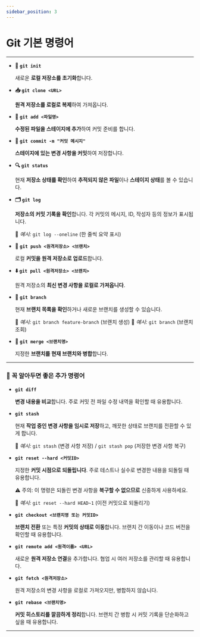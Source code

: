 ```yaml
---
sidebar_position: 3
---
```


# Git 기본 명령어

---

- **📂 `git init`**
    
    새로운 **로컬 저장소를 초기화**합니다.
    
- **📥 `git clone <URL>`**
    
    **원격 저장소를 로컬로 복제**하여 가져옵니다.
    
- **📝 `git add <파일명>`**
    
    **수정된 파일을 스테이지에 추가**하여 커밋 준비를 합니다.
    
- **📌 `git commit -m "커밋 메시지"`**
    
    **스테이지에 있는 변경 사항을 커밋**하여 저장합니다.
    
- **🔍 `git status`**
    
    현재 **저장소 상태를 확인**하여 **추적되지 않은 파일**이나 **스테이지 상태**를 볼 수 있습니다.
    
- **🗂 `git log`**
    
    **저장소의 커밋 기록을 확인**합니다. 각 커밋의 메시지, ID, 작성자 등의 정보가 표시됩니다.
    
    📌 *예시:* `git log --oneline` (한 줄씩 요약 표시)
    
- **🚀 `git push <원격저장소> <브랜치>`**
    
    로컬 **커밋을 원격 저장소로 업로드**합니다.
    
- **⬇️ `git pull <원격저장소> <브랜치>`**
    
    원격 저장소의 **최신 변경 사항을 로컬로 가져옵니다**.
    
- **🌿 `git branch`**
    
    현재 **브랜치 목록을 확인**하거나 새로운 브랜치를 생성할 수 있습니다.
    
    📌 *예시:* `git branch feature-branch` (브랜치 생성)
    📌 *예시:* `git branch` (브랜치 조회)
    
- **🔗 `git merge <브랜치명>`**
    
    지정한 **브랜치를 현재 브랜치와 병합**합니다.
    

---

### 🔧 **꼭 알아두면 좋은 추가 명령어**

- **`git diff`**
    
    **변경 내용을 비교**합니다. 주로 커밋 전 파일 수정 내역을 확인할 때 유용합니다.
    
- **`git stash`**
    
    현재 **작업 중인 변경 사항을 임시로 저장**하고, 깨끗한 상태로 브랜치를 전환할 수 있게 합니다.
    
    📌 *예시:* `git stash` (변경 사항 저장) / `git stash pop` (저장한 변경 사항 복구)
    
- **`git reset --hard <커밋ID>`**
    
    지정한 **커밋 시점으로 되돌립니다**. 주로 테스트나 실수로 변경한 내용을 되돌릴 때 유용합니다.
    
    ⚠️ 주의: 이 명령은 되돌린 변경 사항을 **복구할 수 없으므로** 신중하게 사용하세요.
    
    📌 *예시:* `git reset --hard HEAD~1` (이전 커밋으로 되돌리기)
    
- **`git checkout <브랜치명 또는 커밋ID>`**
    
    **브랜치 전환** 또는 특정 **커밋의 상태로 이동**합니다. 브랜치 간 이동이나 코드 버전을 확인할 때 유용합니다.
    
- **`git remote add <원격이름> <URL>`**
    
    새로운 **원격 저장소 연결**을 추가합니다. 협업 시 여러 저장소를 관리할 때 유용합니다.
    
- **`git fetch <원격저장소>`**
    
    원격 저장소의 변경 사항을 로컬로 가져오지만, 병합하지 않습니다.
    
- **`git rebase <브랜치명>`**
    
    **커밋 히스토리를 깔끔하게 정리**합니다. 브랜치 간 병합 시 커밋 기록을 단순화하고 싶을 때 유용합니다.
    

---
